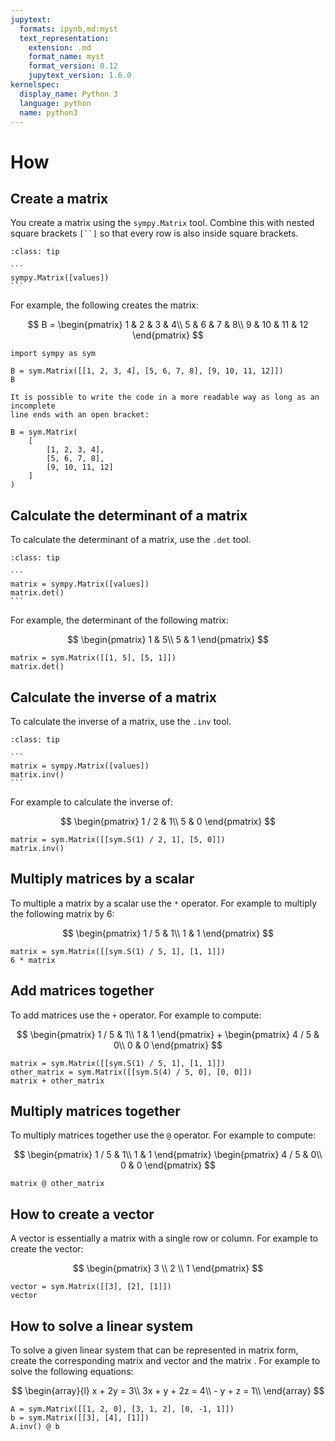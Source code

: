 ```yaml
---
jupytext:
  formats: ipynb,md:myst
  text_representation:
    extension: .md
    format_name: myst
    format_version: 0.12
    jupytext_version: 1.6.0
kernelspec:
  display_name: Python 3
  language: python
  name: python3
---
```


# How

## Create a matrix

You create a matrix using the `sympy.Matrix` tool. Combine this with
nested square brackets `[``]` so that every row is also inside square
brackets.

````{admonition} Usage
:class: tip

```
sympy.Matrix([values])
```
````

For example, the following creates the matrix:

$$
    B = \begin{pmatrix}
            1 & 2 & 3 & 4\\
            5 & 6 & 7 & 8\\
            9 & 10 & 11 & 12
        \end{pmatrix}
$$

```{code-cell} ipython3
import sympy as sym

B = sym.Matrix([[1, 2, 3, 4], [5, 6, 7, 8], [9, 10, 11, 12]])
B
```

```{attention}
It is possible to write the code in a more readable way as long as an incomplete
line ends with an open bracket:
```

```
B = sym.Matrix(
    [
        [1, 2, 3, 4],
        [5, 6, 7, 8],
        [9, 10, 11, 12]
    ]
)
```

## Calculate the determinant of a matrix

To calculate the determinant of a matrix, use the `.det` tool.

````{admonition} Usage
:class: tip

```
matrix = sympy.Matrix([values])
matrix.det()
```
````

For example, the determinant of the following matrix:

$$
    \begin{pmatrix}
    1 & 5\\
    5 & 1
    \end{pmatrix}
$$

```{code-cell} ipython3
matrix = sym.Matrix([[1, 5], [5, 1]])
matrix.det()
```

## Calculate the inverse of a matrix

To calculate the inverse of a matrix, use the `.inv` tool.

````{admonition} Usage
:class: tip

```
matrix = sympy.Matrix([values])
matrix.inv()
```
````

For example to
calculate the inverse of:

$$
    \begin{pmatrix}
        1 / 2 & 1\\
        5     & 0
    \end{pmatrix}
$$

```{code-cell} ipython3
matrix = sym.Matrix([[sym.S(1) / 2, 1], [5, 0]])
matrix.inv()
```

## Multiply matrices by a scalar

To multiple a matrix by a scalar use the `*` operator. For example to
multiply the following matrix by $6$:

$$
    \begin{pmatrix}
        1 / 5 & 1\\
        1 & 1
    \end{pmatrix}
$$

```{code-cell} ipython3
matrix = sym.Matrix([[sym.S(1) / 5, 1], [1, 1]])
6 * matrix
```

## Add matrices together

To add matrices use the `+` operator. For example to compute:

$$
    \begin{pmatrix}
        1 / 5 & 1\\
        1 & 1
    \end{pmatrix} +
    \begin{pmatrix}
        4 / 5 & 0\\
        0 & 0
    \end{pmatrix}
$$

```{code-cell} ipython3
matrix = sym.Matrix([[sym.S(1) / 5, 1], [1, 1]])
other_matrix = sym.Matrix([[sym.S(4) / 5, 0], [0, 0]])
matrix + other_matrix
```

## Multiply matrices together

To multiply matrices together use the `@` operator. For example to compute:

$$
    \begin{pmatrix}
        1 / 5 & 1\\
        1 & 1
    \end{pmatrix}
    \begin{pmatrix}
        4 / 5 & 0\\
        0 & 0
    \end{pmatrix}
$$

```{code-cell} ipython3
matrix @ other_matrix
```

## How to create a vector

A vector is essentially a matrix with a single row or column. For example to
create the vector:

$$
    \begin{pmatrix}
    3 \\
    2 \\
    1
    \end{pmatrix}
$$

```{code-cell} ipython3
vector = sym.Matrix([[3], [2], [1]])
vector
```

## How to solve a linear system

To solve a given linear system that can be represented in matrix form,
create the corresponding matrix and vector and the matrix . For example
to solve the following equations:

$$
    \begin{array}{l}
        x + 2y = 3\\
        3x + y + 2z = 4\\
        - y + z = 1\\
    \end{array}
$$

```{code-cell} ipython3
A = sym.Matrix([[1, 2, 0], [3, 1, 2], [0, -1, 1]])
b = sym.Matrix([[3], [4], [1]])
A.inv() @ b
```
